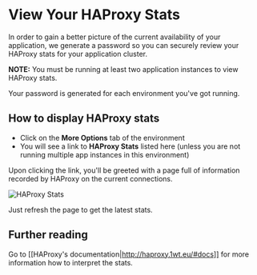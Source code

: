 # View Your HAProxy Stats

In order to gain a better picture of the current availability of your application, we generate a password so you can securely review your HAProxy stats for your application cluster.

**NOTE:** You must be running at least two application instances to view HAProxy stats.

Your password is generated for each environment you've got running.

## How to display HAProxy stats

  - Click on the **More Options** tab of the environment
  - You will see a link to **HAProxy Stats** listed here (unless you are not running multiple app instances in this environment)

Upon clicking the link, you'll be greeted with a page full of information recorded by HAProxy on the current connections.

![HAProxy Stats](images/haproxy_stats.jpg)

Just refresh the page to get the latest stats.

## Further reading

Go to [[HAProxy's documentation|http://haproxy.1wt.eu/#docs]] for more information how to interpret the stats.


